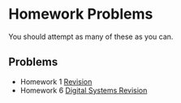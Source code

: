# Homework Problems

You should attempt as many of these as you can. 

## Problems

* Homework 1 [Revision](revision/problems)
* Homework 6 [Digital Systems Revision](digirev/problems)

